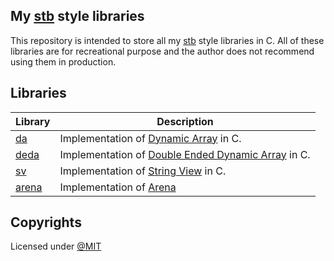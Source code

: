## My [stb](https://github.com/nothings/stb) style libraries
This repository is intended to store all my [stb](https://github.com/nothings/stb) style libraries in C. All of these libraries are for recreational purpose and the author does not recommend using them in production.

## Libraries
| Library                  | Description                                                                                             |
| ---------------------    | ------------------------------------------------------------------------------------------------------- |
| [da](./da/da.h)          | Implementation of [Dynamic Array](https://en.wikipedia.org/wiki/Dynamic_array) in C.                    |
| [deda](./deda/deda.h)    | Implementation of [Double Ended Dynamic Array](https://en.wikipedia.org/wiki/Double-ended_queue) in C.  |
| [sv](./sv/sv.h)          | Implementation of [String View](https://stackoverflow.com/questions/20803826/what-is-string-view) in C. |
| [arena](./arena/arena.h) | Implementation of [Arena](https://github.com/tsoding/arena)                                             |

## Copyrights
Licensed under [@MIT](.LICENSE)

